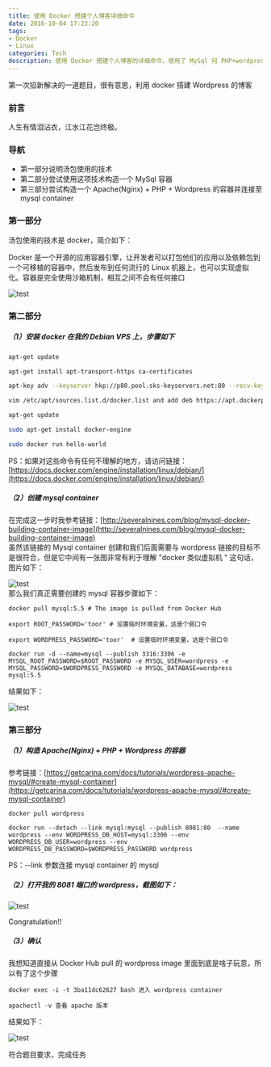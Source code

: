 ```yaml
---
title: 使用 Docker 搭建个人博客详细命令
date: 2016-10-04 17:23:20
tags:
- Docker
- Linux
categories: Tech
description: 使用 Docker 搭建个人博客的详细命令，使用了 MySql 何 PHP+wordpress 二个容器，通过 link 连接他们
---
```


第一次招新解决的一道题目，很有意思，利用 docker 搭建 Wordpress 的博客


### 前言  
人生有情泪沾衣，江水江花岂终极。

### 导航 

- 第一部分说明汤包使用的技术
- 第二部分尝试使用这项技术构造一个 MySql 容器
- 第三部分尝试构造一个 Apache(Nginx) + PHP + Wordpress 的容器并连接至 mysql container


### 第一部分
汤包使用的技术是 docker，简介如下：  

Docker 是一个开源的应用容器引擎，让开发者可以打包他们的应用以及依赖包到一个可移植的容器中，然后发布到任何流行的 Linux 机器上，也可以实现虚拟化。容器是完全使用沙箱机制，相互之间不会有任何接口  

![test](https://saferman.github.io/assets/img/docker/docker.png)  
### 第二部分  
##### （1）安装 docker 在我的 Debian VPS 上，步骤如下 
```bash
apt-get update

apt-get install apt-transport-https ca-certificates

apt-key adv --keyserver hkp://p80.pool.sks-keyservers.net:80 --recv-keys 58118E89F3A912897C070ADBF76221572C52609D

vim /etc/apt/sources.list.d/docker.list and add deb https://apt.dockerproject.org/repo debian-jessie main

apt-get update

sudo apt-get install docker-engine

sudo docker run hello-world

```

PS：如果对这些命令有任何不理解的地方，请访问链接：[https://docs.docker.com/engine/installation/linux/debian/](https://docs.docker.com/engine/installation/linux/debian/)  

##### （2）创建 mysql container  
在完成这一步时我参考链接：[http://severalnines.com/blog/mysql-docker-building-container-image](http://severalnines.com/blog/mysql-docker-building-container-image)   
虽然该链接的 Mysql container 创建和我们后面需要与 wordpress 链接的目标不是很符合，但是它中间有一张图非常有利于理解 "docker 类似虚拟机 " 这句话，图片如下： 

![test](https://saferman.github.io/assets/img/docker/docker-with-two-mysql.png)  
那么我们真正需要创建的 mysql 容器步骤如下：  

```shell
docker pull mysql:5.5 # The image is pulled from Docker Hub

export ROOT_PASSWORD='toor' # 设置临时环境变量，这是个弱口令

export WORDPRESS_PASSWORD='toor'  # 设置临时环境变量，这是个弱口令

docker run -d --name=mysql --publish 3316:3306 -e MYSQL_ROOT_PASSWORD=$ROOT_PASSWORD -e MYSQL_USER=wordpress -e MYSQL_PASSWORD=$WORDPRESS_PASSWORD -e MYSQL_DATABASE=wordpress mysql:5.5
```

结果如下： 

![test](https://saferman.github.io/assets/img/docker/docker-ps.png)

### 第三部分
##### （1）构造 Apache(Nginx) + PHP + Wordpress 的容器
参考链接：[https://getcarina.com/docs/tutorials/wordpress-apache-mysql/#create-mysql-container](https://getcarina.com/docs/tutorials/wordpress-apache-mysql/#create-mysql-container)
```shell 
docker pull wordpress

docker run --detach --link mysql:mysql --publish 8081:80  --name wordpress --env WORDPRESS_DB_HOST=mysql:3306 --env WORDPRESS_DB_USER=wordpress --env WORDPRESS_DB_PASSWORD=$WORDPRESS_PASSWORD wordpress
```

PS：--link 参数连接 mysql container 的 mysql  

##### （2）打开我的 8081 端口的 wordpress，截图如下：
![test](https://saferman.github.io/assets/img/docker/dashboard.png)  

Congratulation!!  
##### （3）确认
我想知道直接从 Docker Hub pull 的 wordpress image 里面到底是啥子玩意，所以有了这个步骤
```shell
docker exec -i -t 3ba11dc62627 bash 进入 wordpress container

apachectl -v 查看 apache 版本
```

结果如下：  

![test](https://saferman.github.io/assets/img/docker/prove-apache.png)  

符合题目要求，完成任务